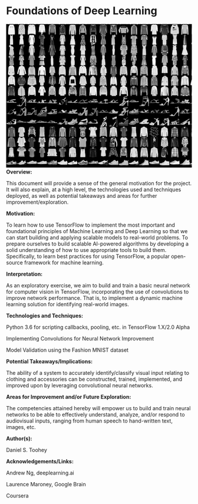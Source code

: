 # **Foundations of Deep Learning**
![FoundationsOfDeepLearning Image](FoundationsOfDeepLearning.png)
**Overview:**

This document will provide a sense of the general motivation for the project. It will also explain, at a high level, the technologies used and techniques deployed, as well as potential takeaways and areas for further improvement/exploration.

**Motivation:**

To learn how to use TensorFlow to implement the most important and foundational principles of Machine Learning and Deep Learning so that we can start building and applying scalable models to real-world problems. To prepare ourselves to build scalable AI-powered algorithms by developing a solid understanding of how to use appropriate tools to build them. Specifically, to learn best practices for using TensorFlow, a popular open-source framework for machine learning.

**Interpretation:**

As an exploratory exercise, we aim to build and train a basic neural network for computer vision in TensorFlow, incorporating the use of convolutions to improve network performance. That is, to implement a dynamic machine learning solution for identifying real-world images.

**Technologies and Techniques:**

Python 3.6 for scripting callbacks, pooling, etc. in TensorFlow 1.X/2.0 Alpha

Implementing Convolutions for Neural Network Improvement

Model Validation using the Fashion MNIST dataset

**Potential Takeaways/Implications:**

The ability of a system to accurately identify/classify visual input relating to clothing and accessories can be constructed, trained, implemented, and improved upon by leveraging convolutional neural networks.

**Areas for Improvement and/or Future Exploration:**

The competencies attained hereby will empower us to build and train neural networks to be able to effectively understand, analyze, and/or respond to audiovisual inputs, ranging from human speech to hand-written text, images, etc.

**Author(s):**

Daniel S. Toohey

**Acknowledgements/Links:**

Andrew Ng, deeplearning.ai

Laurence Maroney, Google Brain

Coursera